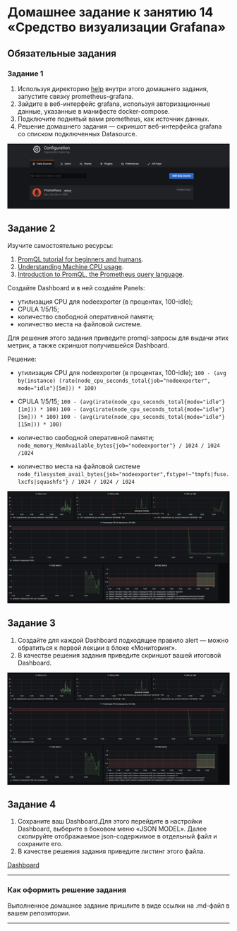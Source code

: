 # Домашнее задание к занятию 14 «Средство визуализации Grafana»

## Обязательные задания

### Задание 1

1. Используя директорию [help](./help) внутри этого домашнего задания, запустите связку prometheus-grafana.
1. Зайдите в веб-интерфейс grafana, используя авторизационные данные, указанные в манифесте docker-compose.
1. Подключите поднятый вами prometheus, как источник данных.
1. Решение домашнего задания — скриншот веб-интерфейса grafana со списком подключенных Datasource.

![screenshot-1](https://github.com/zitrax1/devops-netology/blob/main/monitoring/img/grafana_1.jpg)

## Задание 2

Изучите самостоятельно ресурсы:

1. [PromQL tutorial for beginners and humans](https://valyala.medium.com/promql-tutorial-for-beginners-9ab455142085).
1. [Understanding Machine CPU usage](https://www.robustperception.io/understanding-machine-cpu-usage).
1. [Introduction to PromQL, the Prometheus query language](https://grafana.com/blog/2020/02/04/introduction-to-promql-the-prometheus-query-language/).

Создайте Dashboard и в ней создайте Panels:

- утилизация CPU для nodeexporter (в процентах, 100-idle);
- CPULA 1/5/15;
- количество свободной оперативной памяти;
- количество места на файловой системе.

Для решения этого задания приведите promql-запросы для выдачи этих метрик, а также скриншот получившейся Dashboard.

Решение:
- утилизация CPU для nodeexporter (в процентах, 100-idle);
`100 - (avg by(instance) (rate(node_cpu_seconds_total{job="nodeexporter", mode="idle"}[5m])) * 100)`

- CPULA 1/5/15;
`100 - (avg(irate(node_cpu_seconds_total{mode="idle"}[1m])) * 100)` `100 - (avg(irate(node_cpu_seconds_total{mode="idle"}[5m])) * 100)` `100 - (avg(irate(node_cpu_seconds_total{mode="idle"}[15m])) * 100)`

- количество свободной оперативной памяти;
`node_memory_MemAvailable_bytes{job="nodeexporter"} / 1024 / 1024 /1024`

- количество места на файловой системе
`node_filesystem_avail_bytes{job="nodeexporter",fstype!~"tmpfs|fuse.lxcfs|squashfs"} / 1024 / 1024 / 1024`

![screenshot-2](https://github.com/zitrax1/devops-netology/blob/main/monitoring/img/grafana_2.jpg)

## Задание 3

1. Создайте для каждой Dashboard подходящее правило alert — можно обратиться к первой лекции в блоке «Мониторинг».
1. В качестве решения задания приведите скриншот вашей итоговой Dashboard.

![screenshot-2](https://github.com/zitrax1/devops-netology/blob/main/monitoring/img/grafana_2.jpg)

## Задание 4

1. Сохраните ваш Dashboard.Для этого перейдите в настройки Dashboard, выберите в боковом меню «JSON MODEL». Далее скопируйте отображаемое json-содержимое в отдельный файл и сохраните его.
1. В качестве решения задания приведите листинг этого файла.

[Dashboard](https://github.com/zitrax1/devops-netology/blob/main/monitoring/dashboard_Zaliskiy.json)

---

### Как оформить решение задания

Выполненное домашнее задание пришлите в виде ссылки на .md-файл в вашем репозитории.

---